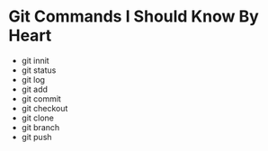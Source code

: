 # Git Commands I Should Know By Heart
* git innit 
* git status
* git log
* git add
* git commit
* git checkout
* git clone
* git branch
* git push
